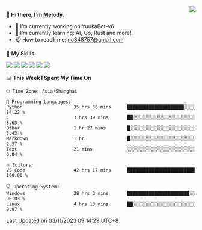 <a href="#">
  <img align="right" src="https://github-readme-stats.vercel.app/api?username=melodyyuuka&count_private=true&show_icons=true" />
</a>

**👋 Hi there, I`m Melody.**

- 🔭 I’m currently working on YuukaBot-v6
- 🌱 I’m currently learning: AI, Go, Rust and more!
- 📫 How to reach me: no848757@gmail.com

🌟 **My Skills** 

![](https://img.shields.io/badge/-Python-3e74a2?style=flat-square&logo=Python&logoColor=fff)
![](https://img.shields.io/badge/-Java-007396?style=flat-square&logo=OpenJDK&logoColor=fff)
![](https://img.shields.io/badge/-Node.js-339933?style=flat-square&logo=Node.js&logoColor=fff)
![](https://img.shields.io/badge/-Git-f05032?style=flat-square&logo=git&logoColor=fff)
![](https://img.shields.io/badge/-PostgreSQL-4169e1?style=flat-square&logo=PostgreSQL&logoColor=fff)
![](https://img.shields.io/badge/-VSCode-007acc?style=flat-square&logo=Visual-Studio-Code&logoColor=fff)


<!--START_SECTION:waka-->
📊 **This Week I Spent My Time On** 

```text
🕑︎ Time Zone: Asia/Shanghai

💬 Programming Languages: 
Python                   35 hrs 36 mins      █████████████████████░░░░   84.22 % 
C                        3 hrs 39 mins       ██░░░░░░░░░░░░░░░░░░░░░░░    8.63 % 
Other                    1 hr 27 mins        █░░░░░░░░░░░░░░░░░░░░░░░░    3.43 % 
Markdown                 1 hr                █░░░░░░░░░░░░░░░░░░░░░░░░    2.37 % 
Text                     21 mins             ░░░░░░░░░░░░░░░░░░░░░░░░░    0.84 % 

🔥 Editors: 
VS Code                  42 hrs 17 mins      █████████████████████████   100.00 % 

💻 Operating System: 
Windows                  38 hrs 3 mins       ███████████████████████░░   90.03 % 
Linux                    4 hrs 13 mins       ██░░░░░░░░░░░░░░░░░░░░░░░    9.97 % 
```


 Last Updated on 03/11/2023 09:14:29 UTC+8
<!--END_SECTION:waka-->
